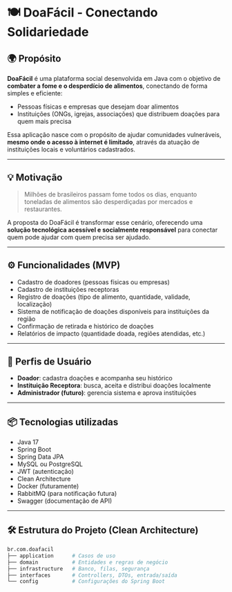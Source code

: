 # 🍽️ DoaFácil - Conectando Solidariedade

## 🌍 Propósito

**DoaFácil** é uma plataforma social desenvolvida em Java com o objetivo de **combater a fome e o desperdício de alimentos**, conectando de forma simples e eficiente:
- Pessoas físicas e empresas que desejam doar alimentos
- Instituições (ONGs, igrejas, associações) que distribuem doações para quem mais precisa

Essa aplicação nasce com o propósito de ajudar comunidades vulneráveis, **mesmo onde o acesso à internet é limitado**, através da atuação de instituições locais e voluntários cadastrados.

---

## 💡 Motivação

> Milhões de brasileiros passam fome todos os dias, enquanto toneladas de alimentos são desperdiçadas por mercados e restaurantes.

A proposta do DoaFácil é transformar esse cenário, oferecendo uma **solução tecnológica acessível e socialmente responsável** para conectar quem pode ajudar com quem precisa ser ajudado.

---

## ⚙️ Funcionalidades (MVP)

- Cadastro de doadores (pessoas físicas ou empresas)
- Cadastro de instituições receptoras
- Registro de doações (tipo de alimento, quantidade, validade, localização)
- Sistema de notificação de doações disponíveis para instituições da região
- Confirmação de retirada e histórico de doações
- Relatórios de impacto (quantidade doada, regiões atendidas, etc.)

---

## 👥 Perfis de Usuário

- **Doador**: cadastra doações e acompanha seu histórico
- **Instituição Receptora**: busca, aceita e distribui doações localmente
- **Administrador (futuro)**: gerencia sistema e aprova instituições

---

## 📦 Tecnologias utilizadas

- Java 17
- Spring Boot
- Spring Data JPA
- MySQL ou PostgreSQL
- JWT (autenticação)
- Clean Architecture
- Docker (futuramente)
- RabbitMQ (para notificação futura)
- Swagger (documentação de API)

---

## 🛠️ Estrutura do Projeto (Clean Architecture)

```bash
br.com.doafacil
├── application      # Casos de uso
├── domain           # Entidades e regras de negócio
├── infrastructure   # Banco, filas, segurança
├── interfaces       # Controllers, DTOs, entrada/saída
└── config           # Configurações do Spring Boot
